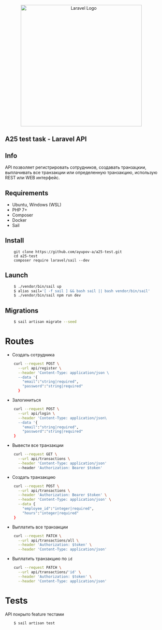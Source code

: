<p align="center"><a href="https://laravel.com" target="_blank"><img src="https://raw.githubusercontent.com/laravel/art/master/logo-lockup/5%20SVG/2%20CMYK/1%20Full%20Color/laravel-logolockup-cmyk-red.svg" width="400" alt="Laravel Logo"></a></p>

## A25 test task - Laravel API

## Info

API позволяет регистрировать сотрудников, создавать транзацкии, выплачивать все транзакции или определенную транзакцию, использую REST или WEB интерфейс.

## Requirements

- Ubuntu, Windows (WSL)
- PHP 7+ 
- Composer 
- Docker
- Sail

## Install
```
    git clone https://github.com/ayupov-a/a25-test.git
    cd a25-test
    composer require laravel/sail --dev
```
## Launch
```bash
    $ ./vendor/bin/sail up
    $ alias sail='[ -f sail ] && bash sail || bash vendor/bin/sail'
    $ ./vendor/bin/sail npm run dev
```

## Migrations
```bash
    $ sail artisan migrate --seed
```

# Routes

- Создать сотрудника

```bash
    curl --request POST \
      --url api/register \
      --header 'Content-Type: application/json \
      --data '{
        "email":"string|required",
        "password":"string|required"
      }
```

- Залогиниться

```bash
    curl --request POST \
      --url api/login \
      --header 'Content-Type: application/json\
      --data '{
        "email":"string|required",
        "password":"string|required"
    }
```

- Вывести все транзакции

```bash
    curl --request GET \
      --url api/transactions \
      --header 'Content-Type: application/json'
      --header 'Authorization: Bearer $token'
```

- Создать транзакцию

```bash
    curl --request POST \
      --url api/transactions \
      --header 'Authorization: Bearer $token' \
      --header 'Content-Type: application/json' \
      --data {
        "employee_id":"integer|required",
        "hours":"integer|required"
    }
```

- Выплатить все транзакции

```bash
    curl --request PATCH \
      --url api/transactions/all \
      --header 'Authorization: $token' \
      --header 'Content-Type: application/json'
```

- Выплатить транзакцию по `id`

```bash
    curl --request PATCH \
      --url api/transactions/'id' \
      --header 'Authorization: $token' \
      --header 'Content-Type: application/json'
```

# Tests

API покрыто feature тестами 

```bash
    $ sail artisan test
```

